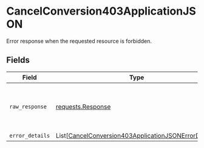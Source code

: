 # CancelConversion403ApplicationJSON

Error response when the requested resource is forbidden.


## Fields

| Field                                                                                                                         | Type                                                                                                                          | Required                                                                                                                      | Description                                                                                                                   |
| ----------------------------------------------------------------------------------------------------------------------------- | ----------------------------------------------------------------------------------------------------------------------------- | ----------------------------------------------------------------------------------------------------------------------------- | ----------------------------------------------------------------------------------------------------------------------------- |
| `raw_response`                                                                                                                | [requests.Response](https://requests.readthedocs.io/en/latest/api/#requests.Response)                                         | :heavy_minus_sign:                                                                                                            | Raw HTTP response; suitable for custom response parsing                                                                       |
| `error_details`                                                                                                               | List[[CancelConversion403ApplicationJSONErrorDetails](../../models/errors/cancelconversion403applicationjsonerrordetails.md)] | :heavy_minus_sign:                                                                                                            | N/A                                                                                                                           |